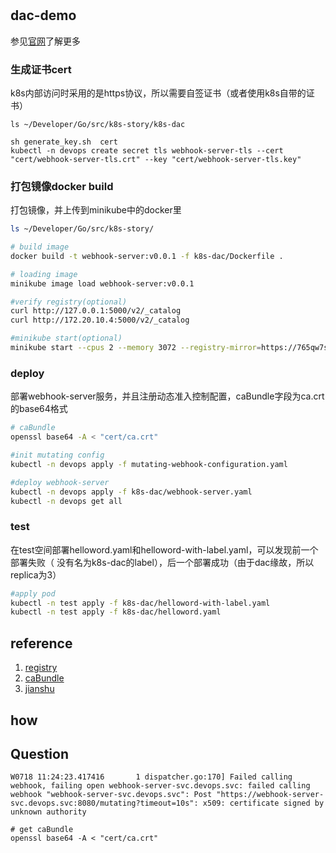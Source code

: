 
#
## dac-demo
参见[官网](https://kubernetes.io/docs/reference/access-authn-authz/extensible-admission-controllers/)了解更多

### 生成证书cert
k8s内部访问时采用的是https协议，所以需要自签证书（或者使用k8s自带的证书）
```
ls ~/Developer/Go/src/k8s-story/k8s-dac

sh generate_key.sh  cert
kubectl -n devops create secret tls webhook-server-tls --cert "cert/webhook-server-tls.crt" --key "cert/webhook-server-tls.key"
```
### 打包镜像docker build
打包镜像，并上传到minikube中的docker里
```sh
ls ~/Developer/Go/src/k8s-story/

# build image
docker build -t webhook-server:v0.0.1 -f k8s-dac/Dockerfile .

# loading image
minikube image load webhook-server:v0.0.1

#verify registry(optional)
curl http://127.0.0.1:5000/v2/_catalog
curl http://172.20.10.4:5000/v2/_catalog

#minikube start(optional)
minikube start --cpus 2 --memory 3072 --registry-mirror=https://765qw7sx.mirror.aliyuncs.com --insecure-registry=172.20.10.4:5000 --image-mirror-country=cn --image-repository=registry.cn-hangzhou.aliyuncs.com/google_containers
```

### deploy
部署webhook-server服务，并且注册动态准入控制配置，caBundle字段为ca.crt的base64格式
```sh
# caBundle
openssl base64 -A < "cert/ca.crt"

#init mutating config
kubectl -n devops apply -f mutating-webhook-configuration.yaml

#deploy webhook-server
kubectl -n devops apply -f k8s-dac/webhook-server.yaml
kubectl -n devops get all
```
### test
在test空间部署helloword.yaml和helloword-with-label.yaml，可以发现前一个部署失败（ 没有名为k8s-dac的label），后一个部署成功（由于dac缘故，所以replica为3）
```sh
#apply pod
kubectl -n test apply -f k8s-dac/helloword-with-label.yaml
kubectl -n test apply -f k8s-dac/helloword.yaml
```

## reference
1. [registry](https://researchlab.github.io/2019/08/24/minikube-pull-image-from-docker-registry/)
2. [caBundle](https://cuisongliu.github.io/2020/07/kubernetes/admission-webhook/)
3. [jianshu](https://www.jianshu.com/p/00c69b992e3f)

## how

## Question
```
W0718 11:24:23.417416       1 dispatcher.go:170] Failed calling webhook, failing open webhook-server-svc.devops.svc: failed calling webhook "webhook-server-svc.devops.svc": Post "https://webhook-server-svc.devops.svc:8080/mutating?timeout=10s": x509: certificate signed by unknown authority

# get caBundle
openssl base64 -A < "cert/ca.crt"
```
